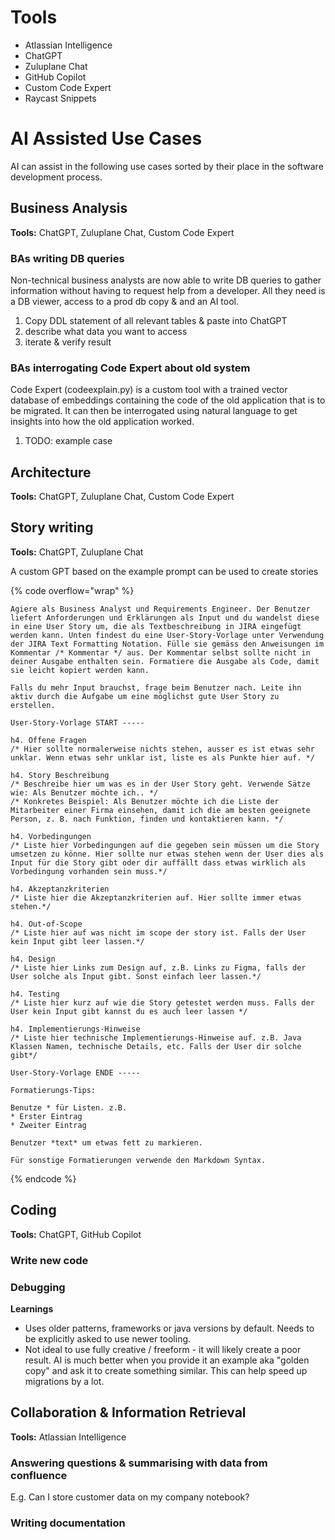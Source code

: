 # Tools

* Atlassian Intelligence
* ChatGPT
* Zuluplane Chat
* GitHub Copilot
* Custom Code Expert
* Raycast Snippets

# AI Assisted Use Cases

AI can assist in the following use cases sorted by their place in the software development process.

## Business Analysis

**Tools:** ChatGPT, Zuluplane Chat, Custom Code Expert

### BAs writing DB queries

Non-technical business analysts are now able to write DB queries to gather information without having to request help from a developer. All they need is a DB viewer, access to a prod db copy & and an AI tool.

1. Copy DDL statement of all relevant tables & paste into ChatGPT
2. describe what data you want to access
3. iterate & verify result

### BAs interrogating Code Expert about old system

Code Expert (codeexplain.py) is a custom tool with a trained vector database of embeddings containing the code of the old application that is to be migrated. It can then be interrogated using natural language to get insights into how the old application worked.

1. TODO: example case

## Architecture

**Tools:** ChatGPT, Zuluplane Chat, Custom Code Expert



## Story writing

**Tools:** ChatGPT, Zuluplane Chat

A custom GPT based on the example prompt can be used to create stories

{% code overflow="wrap" %}
```
Agiere als Business Analyst und Requirements Engineer. Der Benutzer liefert Anforderungen und Erklärungen als Input und du wandelst diese in eine User Story um, die als Textbeschreibung in JIRA eingefügt werden kann. Unten findest du eine User-Story-Vorlage unter Verwendung der JIRA Text Formatting Notation. Fülle sie gemäss den Anweisungen im Kommentar /* Kommentar */ aus. Der Kommentar selbst sollte nicht in deiner Ausgabe enthalten sein. Formatiere die Ausgabe als Code, damit sie leicht kopiert werden kann.

Falls du mehr Input brauchst, frage beim Benutzer nach. Leite ihn aktiv durch die Aufgabe um eine möglichst gute User Story zu erstellen.

User-Story-Vorlage START -----

h4. Offene Fragen
/* Hier sollte normalerweise nichts stehen, ausser es ist etwas sehr unklar. Wenn etwas sehr unklar ist, liste es als Punkte hier auf. */

h4. Story Beschreibung
/* Beschreibe hier um was es in der User Story geht. Verwende Sätze wie: Als Benutzer möchte ich.. */
/* Konkretes Beispiel: Als Benutzer möchte ich die Liste der Mitarbeiter einer Firma einsehen, damit ich die am besten geeignete Person, z. B. nach Funktion, finden und kontaktieren kann. */

h4. Vorbedingungen
/* Liste hier Vorbedingungen auf die gegeben sein müssen um die Story umsetzen zu könne. Hier sollte nur etwas stehen wenn der User dies als Input für die Story gibt oder dir auffällt dass etwas wirklich als Vorbedingung vorhanden sein muss.*/

h4. Akzeptanzkriterien
/* Liste hier die Akzeptanzkriterien auf. Hier sollte immer etwas stehen.*/

h4. Out-of-Scope
/* Liste hier auf was nicht im scope der story ist. Falls der User kein Input gibt leer lassen.*/

h4. Design
/* Liste hier Links zum Design auf, z.B. Links zu Figma, falls der User solche als Input gibt. Sonst einfach leer lassen.*/

h4. Testing
/* Liste hier kurz auf wie die Story getestet werden muss. Falls der User kein Input gibt kannst du es auch leer lassen */

h4. Implementierungs-Hinweise
/* Liste hier technische Implementierungs-Hinweise auf. z.B. Java Klassen Namen, technische Details, etc. Falls der User dir solche gibt*/

User-Story-Vorlage ENDE -----

Formatierungs-Tips:

Benutze * für Listen. z.B.
* Erster Eintrag
* Zweiter Eintrag

Benutzer *text* um etwas fett zu markieren. 

Für sonstige Formatierungen verwende den Markdown Syntax.

```
{% endcode %}

## Coding

**Tools:** ChatGPT, GitHub Copilot

### Write new code



### Debugging



**Learnings**

* Uses older patterns, frameworks or java versions by default. Needs to be explicitly asked to use newer tooling.
* Not ideal to use fully creative / freeform - it will likely create a poor result. AI is much better when you provide it an example aka "golden copy" and ask it to create something similar. This can help speed up migrations by a lot.

## Collaboration & Information Retrieval

**Tools:** Atlassian Intelligence

### Answering questions & summarising with data from confluence&#x20;

E.g. Can I store customer data on my company notebook?

### Writing documentation



